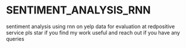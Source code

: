 # SENTIMENT_ANALYSIS_RNN
sentiment analysis using rnn on yelp data for evaluation at redpositive service
pls star if you find my work useful and reach out if you have any queries
